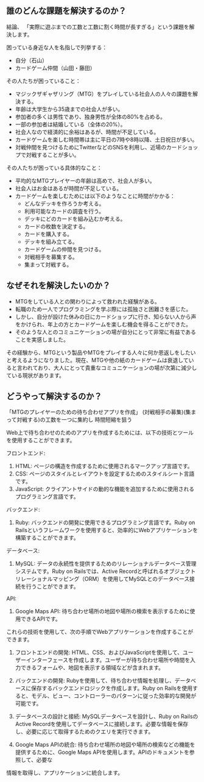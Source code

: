 

## 誰のどんな課題を解決するのか？

結論、
「実際に遊ぶまでの工数と工数に割く時間が長すぎる」という課題を解決します。

困っている身近な人を名指しで列挙する：
- 自分（石山）
- カードゲーム仲間（山田・藤田）

その人たちが困っていること：
- マジックザギャザリング（MTG）をプレイしている社会人の人々の課題を解決する。
- 年齢は大学生から35歳までの社会人が多い。
- 参加者の多くは男性であり、独身男性が全体の80%を占める。
- 一部の参加者は結婚している（全体の20%）。
- 社会人なので経済的に余裕はあるが、時間が不足している。
- カードゲームを楽しむ時間帯は主に平日の7時や8時以降、土日祝日が多い。
- 対戦仲間を見つけるためにTwitterなどのSNSを利用し、近場のカードショップで対戦することが多い。

その人たちが困っている具体的なこと：
- 平均的なMTGプレイヤーの年齢は高めで、社会人が多い。
- 社会人はお金はあるが時間が不足している。
- カードゲームを楽しむためには以下のようなことに時間がかかる：
  - どんなデッキを作ろうか考える。
  - 利用可能なカードの調査を行う。
  - デッキにどのカードを組み込むか考える。
  - カードの枚数を決定する。
  - カードを購入する。
  - デッキを組み立てる。
  - カードゲームの仲間を見つける。
  - 対戦相手を募集する。
  - 集まって対戦する。

## なぜそれを解決したいのか？

- MTGをしている人との関わりによって救われた経験がある。
- 転職のため一人でプログラミングを学ぶ際には孤独さと困難さを感じた。
- しかし、自分が設けた休みの日にカードショップに行き、知らない人から声をかけられ、年上の方とカードゲームを楽しむ機会を得ることができた。
- そのような人とのコミュニケーションの場が自分にとって非常に有益であることを実感しました。

その経験から、MTGという製品やMTGをプレイする人々に何か恩返しをしたいと考えるようになりました。現在、MTGや他の紙のカードゲームは衰退していると言われており、大人にとって貴重なコミュニケーションの場が次第に減少している現状があります。

## どうやって解決するのか？

「MTGのプレイヤーのための待ち合わせアプリを作成」
(対戦相手の募集)(集まって対戦する)の工数を一つに集約し
時間短縮を狙う

Web上で待ち合わせのためのアプリを作成するためには、以下の技術とツールを使用することができます。

フロントエンド:
1. HTML: ページの構造を作成するために使用されるマークアップ言語です。
2. CSS: ページのスタイルとレイアウトを設定するためのスタイルシート言語です。
3. JavaScript: クライアントサイドの動的な機能を追加するために使用されるプログラミング言語です。

バックエンド:
1. Ruby: バックエンドの開発に使用できるプログラミング言語です。Ruby on Railsというフレームワークを使用すると、効率的にWebアプリケーションを構築することができます。

データベース:
1. MySQL: データの永続性を提供するためのリレーショナルデータベース管理システムです。Ruby on Railsでは、Active Recordと呼ばれるオブジェクトリレーショナルマッピング（ORM）を使用してMySQLとのデータベース接続を行うことができます。

API:
1. Google Maps API: 待ち合わせ場所の地図や場所の検索を表示するために使用できるAPIです。

これらの技術を使用して、次の手順でWebアプリケーションを作成することができます。

1. フロントエンドの開発: HTML、CSS、およびJavaScriptを使用して、ユーザーインターフェースを作成します。ユーザーが待ち合わせ場所や時間を入力できるフォームや、地図を表示する領域などが含まれます。

2. バックエンドの開発: Rubyを使用して、待ち合わせ情報を処理し、データベースに保存するバックエンドロジックを作成します。Ruby on Railsを使用すると、モデル、ビュー、コントローラーのパターンに従った効率的な開発が可能です。

3. データベースの設計と接続: MySQLデータベースを設計し、Ruby on RailsのActive Recordを使用してデータベースに接続します。必要な情報を保存し、必要に応じて取得するためのクエリを実行できます。

4. Google Maps APIの統合: 待ち合わせ場所の地図や場所の検索などの機能を提供するために、Google Maps APIを使用します。APIのドキュメントを参照して、必要な

情報を取得し、アプリケーションに統合します。